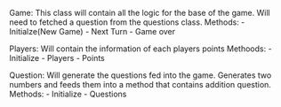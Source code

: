 Game: This class will contain all the logic for the base of the game. Will need to fetched a question from the questions class.
Methods: - Initialze(New Game) - Next Turn - Game over

Players: Will contain the information of each players points
Methoods: - Initialize - Players - Points

Question: Will generate the questions fed into the game. Generates two numbers and feeds them into a method that contains addition question.
Methods: - Initialize - Questions
